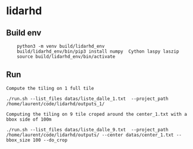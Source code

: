# lidarhd
## Build env
```console
	python3 -m venv build/lidarhd_env
	build/lidarhd_env/bin/pip3 install numpy  Cython laspy laszip 
	source build/lidarhd_env/bin/activate
```

## Run
	Compute the tiling on 1 full tile
```console
./run.sh --list_files datas/liste_dalle_1.txt  --project_path /home/laurent/code/lidarhd/outputs_1/
```	
	Computing the tiling on 9 tile croped around the center_1.txt with a bbox side of 100m
```console	
./run.sh --list_files datas/liste_dalle_9.txt  --project_path /home/laurent/code/lidarhd/outputs/ --center datas/center_1.txt --bbox_size 100 --do_crop 
```



